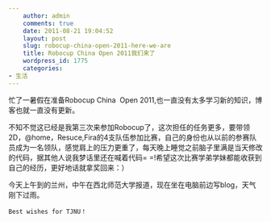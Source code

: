 ```yaml
---
    author: admin
    comments: true
    date: 2011-08-21 19:04:52
    layout: post
    slug: robocup-china-open-2011-here-we-are
    title: Robocup China Open 2011我们来了
    wordpress_id: 1775
    categories:
- 生活
---
```


忙了一暑假在准备Robocup China  Open 2011,也一直没有太多学习新的知识，博客也就一直没有更新。

不知不觉这已经是我第三次来参加Robocup了，这次担任的任务更多，要带领2D，@home，Resuce,Fira的4支队伍参加比赛，自己的身份也从以前的参赛队员成为一名领队，感觉肩上的压力更重了，每天晚上睡觉之前脑子里满是当天修改的代码，据其他人说我梦话里还在喊着代码= =!希望这次比赛学弟学妹都能收获到自己的经历，更好地话就拿奖回来：）

今天上午到的兰州，中午在西北师范大学报道，现在坐在电脑前边写blog，天气刚下过雨。

    Best wishes for TJNU！

